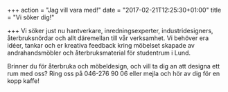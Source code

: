 +++
action = "Jag vill vara med!"
date = "2017-02-21T12:25:30+01:00"
title = "Vi söker dig!"

+++
Vi söker just nu hantverkare, inredningsexperter, industridesigners, återbruksnördar och allt däremellan till vår verksamhet. Vi behöver era idéer, tankar och er kreativa feedback kring möbelset skapade av andrahandsmöbler och återbruksmaterial för studentrum i Lund.

Brinner du för återbruka och möbeldesign, och vill ta dig an att designa ett rum med oss? Ring oss på 046-276 90 06 eller mejla och hör av dig för en kopp kaffe!